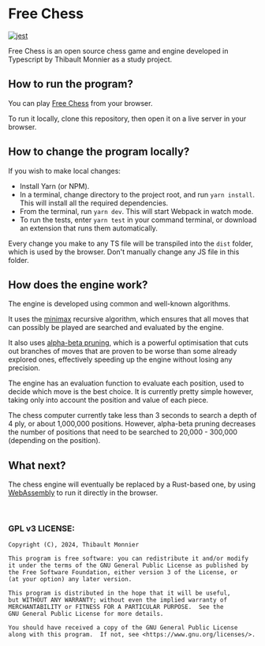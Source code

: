 # Free Chess

[![jest](https://github.com/Thibault-Monnier/free-chess/actions/workflows/jest.yml/badge.svg)](https://github.com/Thibault-Monnier/free-chess/actions/workflows/jest.yml)

Free Chess is an open source chess game and engine developed in Typescript by Thibault Monnier as a study project.

## How to run the program?

You can play [Free Chess](https://free-chess.netlify.app) from your browser.

To run it locally, clone this repository, then open it on a live server in your browser.

## How to change the program locally?

If you wish to make local changes:

-   Install Yarn (or NPM).
-   In a terminal, change directory to the project root, and run `yarn install`. This will install all the required dependencies.
-   From the terminal, run `yarn dev`. This will start Webpack in watch mode.
-   To run the tests, enter `yarn test` in your command terminal, or download an extension that runs them automatically.

Every change you make to any TS file will be transpiled into the `dist` folder, which is used by the browser. Don't manually change any JS file in this folder.

## How does the engine work?

The engine is developed using common and well-known algorithms.

It uses the [minimax](https://en.wikipedia.org/wiki/Minimax) recursive algorithm, which ensures that all moves that can possibly be played are searched and evaluated by the engine.

It also uses [alpha-beta pruning](https://en.wikipedia.org/wiki/Alpha%E2%80%93beta_pruning), which is a powerful optimisation that cuts out branches of moves that are proven to be worse than some already explored ones, effectively speeding up the engine without losing any precision.

The engine has an evaluation function to evaluate each position, used to decide which move is the best choice. It is currently pretty simple however, taking only into account the position and value of each piece.

The chess computer currently take less than 3 seconds to search a depth of 4 ply, or about 1,000,000 positions. However, alpha-beta pruning decreases the number of positions that need to be searched to 20,000 - 300,000 (depending on the position).

## What next?

The chess engine will eventually be replaced by a Rust-based one, by using [WebAssembly](https://webassembly.org/) to run it directly in the browser.

<br>

### GPL v3 LICENSE:

    Copyright (C), 2024, Thibault Monnier

    This program is free software: you can redistribute it and/or modify
    it under the terms of the GNU General Public License as published by
    the Free Software Foundation, either version 3 of the License, or
    (at your option) any later version.

    This program is distributed in the hope that it will be useful,
    but WITHOUT ANY WARRANTY; without even the implied warranty of
    MERCHANTABILITY or FITNESS FOR A PARTICULAR PURPOSE.  See the
    GNU General Public License for more details.

    You should have received a copy of the GNU General Public License
    along with this program.  If not, see <https://www.gnu.org/licenses/>.
